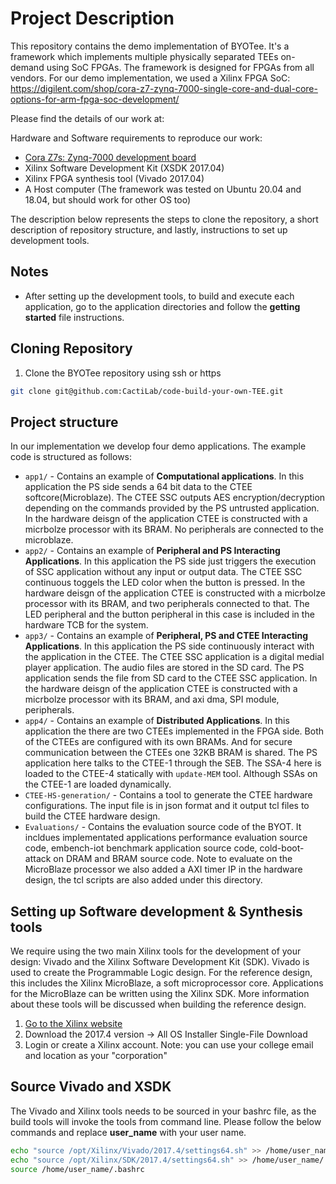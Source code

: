 # Project Description
This repository contains the demo implementation of BYOTee. It's a framework which implements multiple physically separated TEEs on-demand using SoC FPGAs. The framework is designed for FPGAs from all vendors. For our demo implementation, we used a Xilinx FPGA SoC: https://digilent.com/shop/cora-z7-zynq-7000-single-core-and-dual-core-options-for-arm-fpga-soc-development/

Please find the details of our work at: 

Hardware and Software requirements to reproduce our work:

* [Cora Z7s: Zynq-7000 development board](https://digilent.com/shop/cora-z7-zynq-7000-single-core-and-dual-core-options-for-arm-fpga-soc-development/)
* Xilinx Software Development Kit (XSDK 2017.04)
* Xilinx FPGA synthesis tool (Vivado 2017.04)
* A Host computer (The framework was tested on Ubuntu 20.04 and 18.04, but should work for other OS too)

The description below represents the steps to clone the repository, a short description of repository structure, and lastly, instructions to set up development tools.

## Notes
* After setting up the development tools, to build and execute each application, go to the application directories and follow the **getting started** file instructions.


## Cloning Repository


1. Clone the BYOTee repository using ssh or https 
```bash
git clone git@github.com:CactiLab/code-build-your-own-TEE.git
``` 

## Project structure
In our implementation we develop four demo applications. The example code is structured as follows:
* `app1/` - Contains an example of **Computational applications**. In this application the PS side sends a 64 bit data to the CTEE softcore(Microblaze). The CTEE SSC outputs AES encryption/decryption depending on the commands provided by the PS untrusted application.
In the hardware deisgn of the application CTEE is constructed with a micrbolze processor with its BRAM.
No peripherals are connected to the microblaze.
* `app2/` - Contains an example of **Peripheral and PS Interacting Applications**. In this application the PS side just triggers the execution of SSC application without any input or output data. The CTEE SSC continuous toggels the LED color when the button is pressed.
In the hardware deisgn of the application CTEE is constructed with a micrbolze processor with its BRAM, and two peripherals connected to that.
The LED peripheral and the button peripheral in this case is included in the hardware TCB for the system.
* `app3/` - Contains an example of **Peripheral, PS and CTEE Interacting Applications**. In this application the PS side continuously interact with the application in the CTEE. The CTEE SSC application is a digital medial player application.
The audio files are stored in the SD card. The PS application sends the file from SD card to the CTEE SSC application.
In the hardware deisgn of the application CTEE is constructed with a micrbolze processor with its BRAM, and axi dma, SPI module, peripherals.
* `app4/` - Contains an example of **Distributed Applications**. In this application the there are two CTEEs implemented in the FPGA side. Both of the CTEEs are configured with its own BRAMs. And for secure communication between the CTEEs one 32KB BRAM is shared.
The PS application here talks to the CTEE-1 through the SEB. The SSA-4 here is loaded to the CTEE-4 statically with `update-MEM` tool. Although SSAs on the CTEE-1 are loaded dynamically.
* `CTEE-HS-generation/` - Contains a tool to generate the CTEE hardware configurations. The input file is in json format and it output tcl files to build the CTEE hardware design.
* `Evaluations/` - Contains the evaluation source code of the BYOT. It incldues implementated applications performance evaluation source code, embench-iot benchmark application source code, cold-boot-attack on DRAM and BRAM source code. Note to evaluate on the MicroBlaze processor we also added a AXI timer IP in the hardware design, the tcl scripts are also added under this directory.

## Setting up Software development & Synthesis tools
We require using the two main Xilinx tools for the development of your
design: Vivado and the Xilinx Software Development Kit (SDK). Vivado is used to create the
Programmable Logic design. For the reference design, this includes the Xilinx MicroBlaze, a soft
microprocessor core. Applications for the MicroBlaze can be written using the Xilinx SDK. More
information about these tools will be discussed when building the reference design.

 1. [Go to the Xilinx website](https://www.xilinx.com/support/download/index.html/content/xilinx/en/downloadNav/vivado-design-tools/archive.html)
 2. Download the 2017.4 version -> All OS Installer Single-File Download
 3. Login or create a Xilinx account. Note: you can use your college email and location as your "corporation"

## Source Vivado and XSDK
The Vivado and Xilinx tools needs to be sourced in your bashrc file, as the build tools will invoke the tools from command line. Please follow the below commands and replace **user_name** with your user name.
```bash
echo "source /opt/Xilinx/Vivado/2017.4/settings64.sh" >> /home/user_name/.bashrc
echo "source /opt/Xilinx/SDK/2017.4/settings64.sh" >> /home/user_name/.bashrc
source /home/user_name/.bashrc
```

 <!--- 
 * `boot-image/` - Contains a stock FSBL, `image.ub`, and `u-boot.elf` for booting the project on the board. The stock FSBL is only provided for the purposes of making the `miPod.bin`, since `bootgen` requires you provide a bootloader when creating a `.bin` image.
 * `mb/` - Contains BYOT runtime and example SSC running on the soft-core MicroBlaze. See [BYOT README](mb/README.md)
 * `Untrusted_app/` - Contains example Untrusted_app project for running the Linux-side miPoUntrusted_appd driver. See [Untrusted_app README](Untrusted_app/README.md)
 * `pl/` - Contains example PL implementation with soft-core MicroBlaze and audio codec. See [PL README](pl/README.md)
 * `tools/` - Contains example provisioning tools. See [tools README](tools/README.md)
 * `vivado-boards/` - Contains Vivado libraries for the board

 * `MB_files/` - Contains testing Microblaze files. These are example files for testing purpose.


## Helpful commands with Mb-gcc [run this commands in the Mb_files folder]
1. `Testing with Object files`
 * mb-gcc -c -nostdlib -static -Wall -Wl,--gc-sections -Wl,--no-relax -O0 -mlittle-endian -mcpu=v10.0 -mxl-soft-mul test1.c -o test.o
 * mb-objcopy --dump-section .text=test test.o
 * Move the `test` file from this folder to `/tools/global_provisioning/audio/` folder after step 8 from getting started

2. `Testing with Multiple Files and generate elf and dump`
 * mb-gcc -nostdlib  -Wall -Wl,--gc-sections -Wl,--no-relax -O0 -mlittle-endian -mcpu=v10.0 -mxl-soft-mul test2LD.c test1LD.c -o final.elf
 * mb-objcopy --dump-section .text=ltest5 final.elf

3. `Testing with generating two object files and combile with mb-ld to generate elf file then dump` [ -EL to set as little endian ]
 * mb-gcc -c -nostdlib -static -Wall -Wl,--gc-sections -Wl,--no-relax -O0 -mlittle-endian -mcpu=v10.0 -mxl-soft-mul test1.c -o test.o
 * mb-gcc -c -nostdlib -static -Wall -Wl,--gc-sections -Wl,--no-relax -O0 -mlittle-endian -mcpu=v10.0 -mxl-soft-mul test2.c -o test.o
 * mb-ld -EL -o final obj.o obj2.o
4. `Others`
 * mb-objcopy -O binary --only-section=.text --only-section=.data test.o test [ to dump the code and data section together ]
5. `Custom Linker`
 * mb-gcc -nostdlib -Wall -Wl,-T -Wl,./test.ld -Wl,--gc-sections -Wl,--no-relax -O0 -mlittle-endian -mcpu=v10.0 -mxl-soft-mul test1LD.c test2LD.c -o final.elf
6. `Linking with elf [did not work] `
 * mb-gcc -nostdlib -Wall -Wl,-T -Wl,./test.ld -Wl,--gc-sections -Wl,--no-relax -O0 -mlittle-endian -mcpu=v10.0 -mxl-soft-mul -L "/home/tomal/Desktop/BUILDTEEcode/mitre/2020-ectf-insecure-example/mb/drm_audio_fw/Debug/" -ldrm_audio_fw test1LD.c test2LD.c -o final.elf
7. `Define ssc section with user code and use firmware libraries (With constant data we need to dump the ordata section as well)`
 * mb-objcopy -O binary --only-section=.ssc --only-section=.data --only-section=.rodata LED_SSC.elf led
--->
